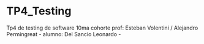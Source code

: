 # TP4_Testing
Tp4 de testing de software 10ma cohorte
prof: Esteban Volentini / Alejandro Permingreat - alumno: Del Sancio Leonardo -


